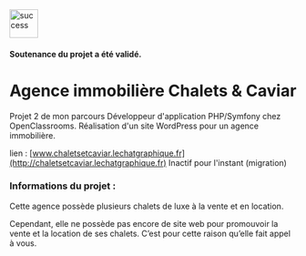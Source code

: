   <img src="https://image.flaticon.com/icons/svg/321/321773.svg" width="50" title="success">
  <h4>Soutenance du projet a été validé.</h4>


# Agence immobilière Chalets & Caviar
Projet 2 de mon parcours Développeur d'application PHP/Symfony chez OpenClassrooms. Réalisation d'un site WordPress pour un agence immobilière.

lien : [www.chaletsetcaviar.lechatgraphique.fr](http://chaletsetcaviar.lechatgraphique.fr) Inactif pour l'instant (migration)

### Informations du projet : 

Cette agence possède plusieurs chalets de luxe à la vente et en location.

Cependant, elle ne possède pas encore de site web pour promouvoir la vente et la location de ses chalets. C’est pour cette raison qu’elle fait appel à vous.
